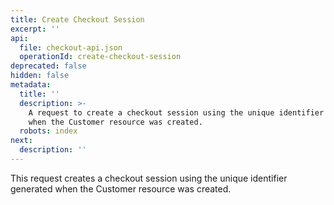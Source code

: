```yaml
---
title: Create Checkout Session
excerpt: ''
api:
  file: checkout-api.json
  operationId: create-checkout-session
deprecated: false
hidden: false
metadata:
  title: ''
  description: >-
    A request to create a checkout session using the unique identifier generated
    when the Customer resource was created.
  robots: index
next:
  description: ''
---
```

This request creates a checkout session using the unique identifier generated when the Customer resource was created.